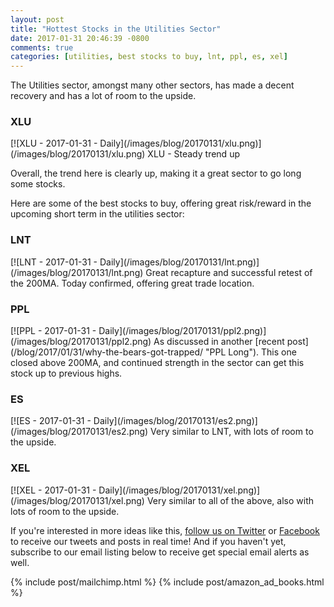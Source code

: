 ```yaml
---
layout: post
title: "Hottest Stocks in the Utilities Sector"
date: 2017-01-31 20:46:39 -0800
comments: true
categories: [utilities, best stocks to buy, lnt, ppl, es, xel]
---
```


The Utilities sector, amongst many other sectors, has made a decent recovery and has a lot of room to the upside.

<h3 id="20170131-xlu">XLU</h3>
[![XLU - 2017-01-31 - Daily](/images/blog/20170131/xlu.png)](/images/blog/20170131/xlu.png)
XLU - Steady trend up

Overall, the trend here is clearly up, making it a great sector to go long some stocks.

Here are some of the best stocks to buy, offering great risk/reward in the upcoming short term in the utilities sector:

<h3 id="20170131-lnt">LNT</h3>
[![LNT - 2017-01-31 - Daily](/images/blog/20170131/lnt.png)](/images/blog/20170131/lnt.png)
Great recapture and successful retest of the 200MA. Today confirmed, offering great trade location.

<h3 id="20170131-ppl">PPL</h3>
[![PPL - 2017-01-31 - Daily](/images/blog/20170131/ppl2.png)](/images/blog/20170131/ppl2.png)
As discussed in another [recent post](/blog/2017/01/31/why-the-bears-got-trapped/ "PPL Long"). This one closed above 200MA, and continued strength in the sector can get this stock up to previous highs.

<h3 id="20170131-es">ES</h3>
[![ES - 2017-01-31 - Daily](/images/blog/20170131/es2.png)](/images/blog/20170131/es2.png)
Very similar to LNT, with lots of room to the upside.

<h3 id="20170131-xel">XEL</h3>
[![XEL - 2017-01-31 - Daily](/images/blog/20170131/xel.png)](/images/blog/20170131/xel.png)
Very similar to all of the above, also with lots of room to the upside.

If you're interested in more ideas like this, [follow us on Twitter](https://twitter.com/theta_positive "Follow @thetatrades on Twitter") or [Facebook](https://facebook.com/thetatrades "Follow @thetatrades on Facebook") to receive our tweets and posts in real time! And if you haven't yet, subscribe to our email listing below to receive get special email alerts as well.

{% include post/mailchimp.html %}
{% include post/amazon_ad_books.html %}
